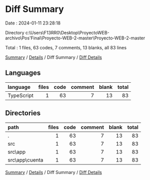 # Diff Summary

Date : 2024-01-11 23:28:18

Directory c:\\Users\\F13RR0\\Desktop\\ProyectoWEB-archivo\\Pos'Final\\Proyecto-WEB-2-master\\Proyecto-WEB-2-master

Total : 1 files,  63 codes, 7 comments, 13 blanks, all 83 lines

[Summary](results.md) / [Details](details.md) / Diff Summary / [Diff Details](diff-details.md)

## Languages
| language | files | code | comment | blank | total |
| :--- | ---: | ---: | ---: | ---: | ---: |
| TypeScript | 1 | 63 | 7 | 13 | 83 |

## Directories
| path | files | code | comment | blank | total |
| :--- | ---: | ---: | ---: | ---: | ---: |
| . | 1 | 63 | 7 | 13 | 83 |
| src | 1 | 63 | 7 | 13 | 83 |
| src\\app | 1 | 63 | 7 | 13 | 83 |
| src\\app\\cuenta | 1 | 63 | 7 | 13 | 83 |

[Summary](results.md) / [Details](details.md) / Diff Summary / [Diff Details](diff-details.md)